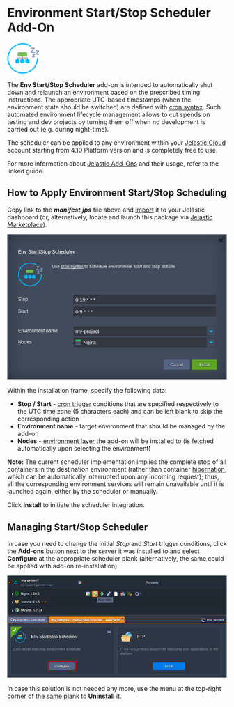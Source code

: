 # Environment Start/Stop Scheduler Add-On

![scheduler-logo](images/scheduler-logo.png)

The **Env Start/Stop Scheduler** add-on is intended to automatically shut down and relaunch an environment based on the prescribed timing instructions. The appropriate UTC-based timestamps (when the environment state should be switched) are defined with [cron syntax](https://en.wikipedia.org/wiki/Cron#Overview). Such automated environment lifecycle management allows to cut spends on testing and dev projects by turning them off when no development is carried out (e.g. during night-time).

The scheduler can be applied to any environment within your [Jelastic Cloud](https://jelastic.cloud/) account starting from 4.10 Platform version and is completely free to use.

For more information about [Jelastic Add-Ons](https://github.com/jelastic-jps/jpswiki/wiki/Jelastic-Addons) and their usage, refer to the linked guide.

## How to Apply Environment Start/Stop Scheduling

Copy link to the **_manifest.jps_** file above and [import](https://docs.jelastic.com/environment-import) it to your Jelastic dashboard (or, alternatively, locate and launch this package via [Jelastic Marketplace](https://docs.jelastic.com/marketplace)).

![scheduler-installation](images/scheduler-installation.png)

Within the installation frame, specify the following data:
- **Stop / Start** - [cron trigger](https://en.wikipedia.org/wiki/Cron#Overview) conditions that are specified respectively to the UTC time zone (5 characters each) and can be left blank to skip the corresponding action
- **Environment name** - target environment that should be managed by the add-on
- **Nodes** - [environment layer](https://docs.jelastic.com/jelastic-basic-hosting-concepts#layer) the add-on will be installed to (is fetched automatically upon selecting the environment)

**Note:** The current scheduler implementation implies the complete stop of all containers in the destination environment 
(rather than container [hibernation](https://docs.jelastic.com/resources-utilization), which can be automatically 
interrupted upon any incoming request); thus, all the corresponding environment services will remain unavailable 
until it is launched again, either by the scheduler or manually. 

Click **Install** to initiate the scheduler integration.

## Managing Start/Stop Scheduler

In case you need to change the initial *Stop* and *Start* trigger conditions, click the **Add-ons** button next to the server it was installed to and select **Configure** at the appropriate scheduler plank (alternatively, the same could be applied with add-on re-installation).

![scheduler-configuration](images/scheduler-configuration.png)

In case this solution is not needed any more, use the menu at the top-right corner of the same plank to **Uninstall** it.
